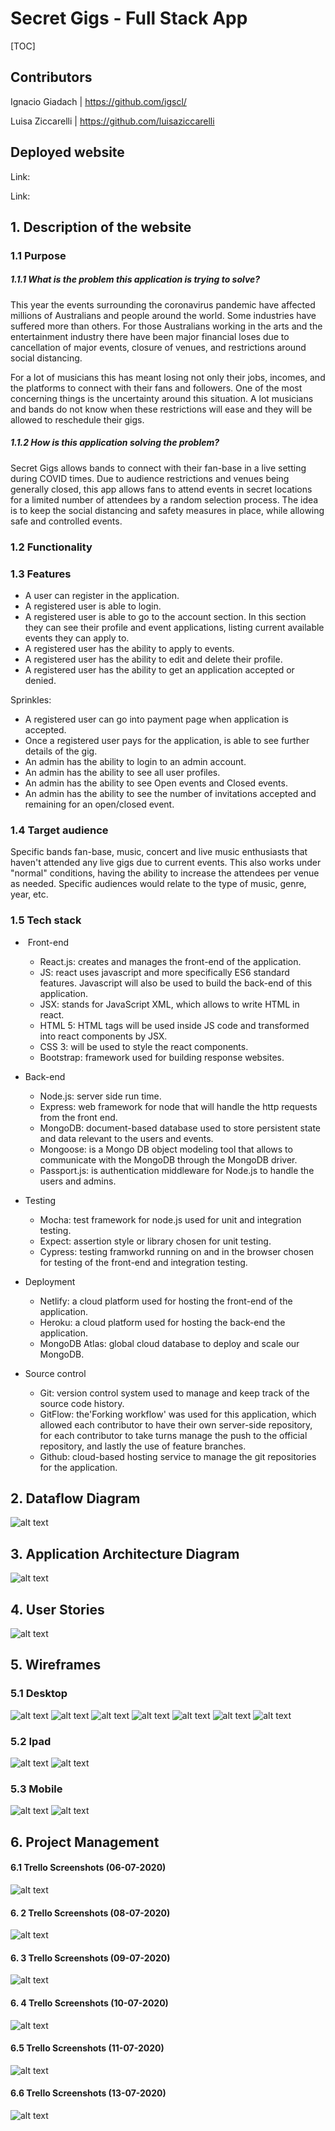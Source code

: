 # Secret Gigs - Full Stack App

[TOC]

## Contributors

Ignacio Giadach | https://github.com/igscl/

Luisa Ziccarelli | https://github.com/luisaziccarelli



## Deployed website

Link: 

Link:



## 1. Description of the website 

### 1.1 Purpose 

##### 1.1.1 What is the problem this application is trying to solve?

This year the events surrounding the coronavirus pandemic have affected millions of Australians and people around the world. Some industries have suffered more than others. For those Australians working in the arts and the entertainment industry there have been major financial loses due to cancellation of major events, closure of venues, and restrictions around social distancing.

 For a lot of musicians this has meant losing not only their jobs, incomes, and the platforms to connect with their fans and followers. One of the most concerning things is the uncertainty around this situation. A lot musicians and bands do not know  when these restrictions will ease and they will be allowed to reschedule their gigs. 

##### 1.1.2 How is this application solving the problem?

Secret Gigs allows bands to connect with their fan-base in a live setting during COVID times. Due to audience restrictions and venues being generally closed, this app allows fans to attend events in secret locations for a limited number of attendees by a random selection process. The idea is to keep the social distancing and safety measures in place, while allowing safe and controlled events.

### 1.2 Functionality 



### 1.3 Features

- A user can register in the application. 
- A registered user is able to login.
- A registered user is able to go to the account section. In this section they can see their profile and event applications, listing current available events they can apply to.
- A registered user has the ability to apply to events.
- A registered user has the ability to edit and delete their profile.
- A registered user has the ability to get an application accepted or denied.

Sprinkles:
- A registered user can go into payment page when application is accepted.
- Once a registered user pays for the application, is able to see further details of the gig.
- An admin has the ability to login to an admin account.
- An admin has the ability to see all user profiles.
- An admin has the ability to see Open events and Closed events.
- An admin has the ability to see the number of invitations accepted and remaining for an open/closed event. 

### 1.4 Target audience
Specific bands fan-base, music, concert and live music enthusiasts that haven't attended any live gigs due to current events. This also works under "normal" conditions, having the ability to increase the attendees per venue as needed. Specific audiences would relate to the type of music, genre, year, etc.

### 1.5 Tech stack
- ​	Front-end
  - React.js: creates and manages the front-end of the application. 
  - JS: react uses javascript and more specifically ES6 standard features. Javascript will also be used to build the back-end of this application.
  - JSX: stands for JavaScript XML, which allows to write HTML in react.
  - HTML 5: HTML tags will be used inside JS code and transformed into react components by JSX.
  - CSS 3: will be used to style the react components.
  - Bootstrap: framework used for building response websites.

- Back-end
  - Node.js: server side run time. 
  - Express: web framework for node that will handle the http requests from the front end. 
  - MongoDB: document-based database used to store persistent state and data relevant to the users and events. 
  - Mongoose: is a Mongo DB object modeling tool that allows to communicate with the MongoDB through the MongoDB driver.
  - Passport.js: is authentication middleware for Node.js to handle the users and admins.

- Testing
  - Mocha: test framework for node.js used for unit and integration testing.
  - Expect: assertion style or library chosen for unit testing.
  - Cypress: testing framworkd running on and in the browser chosen for testing of the front-end and integration testing.
  
- Deployment
  - Netlify: a cloud platform used for hosting the front-end of the application. 
  - Heroku: a cloud platform used for hosting the back-end the application.
  - MongoDB Atlas: global cloud database to deploy and scale our MongoDB. 

- Source control 
  - Git: version control system used to manage and keep track of the source code history. 
  - GitFlow: the'Forking workflow' was used for this application, which allowed each contributor to have their own server-side repository, for each contributor to take turns manage the push to the official repository, and lastly the use of feature branches.
  - Github: cloud-based hosting service to manage the git repositories for the application. 


## 2. Dataflow Diagram

![alt text](./docs/R2-DFD.png "Data Flow Diagram")

## 3. Application Architecture Diagram

![alt text](./docs/Application_architecture_diagram.png "Application Architecture Diagram")

## 4. User Stories

![alt text](./docs/secret_gigs_userStories.png "User Stories")

## 5. Wireframes

### 5.1 Desktop
![alt text](./docs/wireframes_desktop/events_desktop.png "Home page Desktop")
![alt text](./docs/wireframes_desktop/sign_up_desktop.png "Sign up desktop")
![alt text](./docs/wireframes_desktop/login_desktop.png "Login desktop")
![alt text](./docs/wireframes_desktop/profile_desktop.png "Profile desktop")
![alt text](./docs/wireframes_desktop/admin_dashboard_desktop.png "Admin desktop") 
![alt text](./docs/wireframes_desktop/profiles_desktop.png "Profiles dsk")
![alt text](./docs/wireframes_desktop/events_desktop.png "Events dsk")

### 5.2 Ipad
![alt text](./docs/ipad_wireframes/ipad1_wireframes.png "Home, sign up, login Ipad")
![alt text](./docs/ipad_wireframes/ipad2_wireframes.png "Profile, admin, profiles, events Ipad")

### 5.3 Mobile 
![alt text](./docs/mobile_wireframes/mobile_one.png "Home, login, sign up, profiles Mobile")
![alt text](./docs/mobile_wireframes/mobile_two.png "Admin, profiles, events Mobile")

## 6. Project Management

#### 6.1 Trello Screenshots (06-07-2020)
![alt text](./docs/screenshots/trello_screenshot1_06:07.png "Trello 1")
#### 6. 2 Trello Screenshots (08-07-2020)
![alt text](./docs/screenshots/trello_screenshot_8:7.png "Trello 2")
#### 6. 3 Trello Screenshots (09-07-2020)
![alt text](./docs/screenshots/trello_screenshot2_9:7.png "Trello 3")
#### 6. 4 Trello Screenshots (10-07-2020)
![alt text](./docs/screenshots/trello_screenshot_10:7.png "Trello 4")
#### 6.5 Trello Screenshots (11-07-2020)
![alt text](./docs/screenshots/trello_screenshot_11:7.png "Trello 5")
#### 6.6 Trello Screenshots (13-07-2020)
![alt text](./docs/screenshots/trello_screenshot_13:7.png "Trello 5") 
